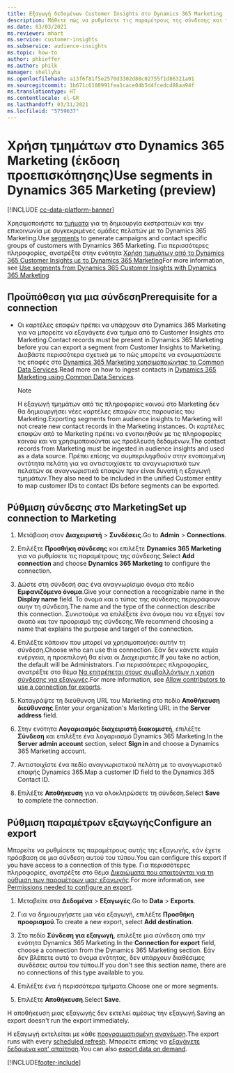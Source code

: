 ```yaml
---
title: Εξαγωγή δεδομένων Customer Insights στο Dynamics 365 Marketing
description: Μάθετε πώς να ρυθμίσετε τις παραμέτρους της σύνδεσης και της εξαγωγής στο Dynamics 365 Marketing.
ms.date: 03/03/2021
ms.reviewer: mhart
ms.service: customer-insights
ms.subservice: audience-insights
ms.topic: how-to
author: phkieffer
ms.author: philk
manager: shellyha
ms.openlocfilehash: a13f6f81f5e2570d3302d88c02755f1d86321a01
ms.sourcegitcommit: 1b671c6100991fea1cace04b5d4fcedcd88aa94f
ms.translationtype: HT
ms.contentlocale: el-GR
ms.lasthandoff: 03/31/2021
ms.locfileid: "5759637"
---
```

# <a name="use-segments-in-dynamics-365-marketing-preview"></a><span data-ttu-id="634cc-103">Χρήση τμημάτων στο Dynamics 365 Marketing (έκδοση προεπισκόπησης)</span><span class="sxs-lookup"><span data-stu-id="634cc-103">Use segments in Dynamics 365 Marketing (preview)</span></span>

[!INCLUDE [cc-data-platform-banner](../includes/cc-data-platform-banner.md)]

<span data-ttu-id="634cc-104">Χρησιμοποιήστε τα [τμήματα](segments.md) για τη δημιουργία εκστρατειών και την επικοινωνία με συγκεκριμένες ομάδες πελατών με το Dynamics 365 Marketing.</span><span class="sxs-lookup"><span data-stu-id="634cc-104">Use [segments](segments.md) to generate campaigns and contact specific groups of customers with Dynamics 365 Marketing.</span></span> <span data-ttu-id="634cc-105">Για περισσότερες πληροφορίες, ανατρέξτε στην ενότητα [Χρήση τμημάτων από το Dynamics 365 Customer Insights με το Dynamics 365 Marketing](/dynamics365/marketing/customer-insights-segments)</span><span class="sxs-lookup"><span data-stu-id="634cc-105">For more information, see [Use segments from Dynamics 365 Customer Insights with Dynamics 365 Marketing](/dynamics365/marketing/customer-insights-segments)</span></span>

## <a name="prerequisite-for-a-connection"></a><span data-ttu-id="634cc-106">Προϋπόθεση για μια σύνδεση</span><span class="sxs-lookup"><span data-stu-id="634cc-106">Prerequisite for a connection</span></span>

- <span data-ttu-id="634cc-107">Οι καρτέλες επαφών πρέπει να υπάρχουν στο Dynamics 365 Marketing για να μπορείτε να εξαγάγετε ένα τμήμα από το Customer Insights στο Marketing.</span><span class="sxs-lookup"><span data-stu-id="634cc-107">Contact records must be present in Dynamics 365 Marketing before you can export a segment from Customer Insights to Marketing.</span></span> <span data-ttu-id="634cc-108">Διαβάστε περισσότερα σχετικά με το πώς μπορείτε να ενσωματώσετε τις επαφές στο [Dynamics 365 Marketing χρησιμοποιώντας το Common Data Services](connect-power-query.md).</span><span class="sxs-lookup"><span data-stu-id="634cc-108">Read more on how to ingest contacts in [Dynamics 365 Marketing using Common Data Services](connect-power-query.md).</span></span>

  > [!NOTE]
  > <span data-ttu-id="634cc-109">Η εξαγωγή τμημάτων από τις πληροφορίες κοινού στο Marketing δεν θα δημιουργήσει νέες καρτέλες επαφών στις παρουσίες του Marketing.</span><span class="sxs-lookup"><span data-stu-id="634cc-109">Exporting segments from audience insights to Marketing will not create new contact records in the Marketing instances.</span></span> <span data-ttu-id="634cc-110">Οι καρτέλες επαφών από το Marketing πρέπει να ενοποιηθούν με τις πληροφορίες κοινού και να χρησιμοποιούνται ως προέλευση δεδομένων.</span><span class="sxs-lookup"><span data-stu-id="634cc-110">The contact records from Marketing must be ingested in audience insights and used as a data source.</span></span> <span data-ttu-id="634cc-111">Πρέπει επίσης να συμπεριληφθούν στην ενοποιημένη οντότητα πελάτη για να αντιστοιχίσετε τα αναγνωριστικά των πελατών σε αναγνωριστικά επαφών πριν είναι δυνατή η εξαγωγή τμημάτων.</span><span class="sxs-lookup"><span data-stu-id="634cc-111">They also need to be included in the unified Customer entity to map customer IDs to contact IDs before segments can be exported.</span></span>

## <a name="set-up-connection-to-marketing"></a><span data-ttu-id="634cc-112">Ρύθμιση σύνδεσης στο Marketing</span><span class="sxs-lookup"><span data-stu-id="634cc-112">Set up connection to Marketing</span></span>

1. <span data-ttu-id="634cc-113">Μετάβαση στον **Διαχειριστή** > **Συνδέσεις**.</span><span class="sxs-lookup"><span data-stu-id="634cc-113">Go to **Admin** > **Connections**.</span></span>

1. <span data-ttu-id="634cc-114">Επιλέξτε **Προσθήκη σύνδεσης** και επιλέξτε **Dynamics 365 Marketing** για να ρυθμίσετε τις παραμέτρους της σύνδεσης.</span><span class="sxs-lookup"><span data-stu-id="634cc-114">Select **Add connection** and choose **Dynamics 365 Marketing** to configure the connection.</span></span>

1. <span data-ttu-id="634cc-115">Δώστε στη σύνδεσή σας ένα αναγνωρίσιμο όνομα στο πεδίο **Εμφανιζόμενο όνομα**.</span><span class="sxs-lookup"><span data-stu-id="634cc-115">Give your connection a recognizable name in the **Display name** field.</span></span> <span data-ttu-id="634cc-116">Το όνομα και ο τύπος της σύνδεσης περιγράφουν αυην τη σύνδεση.</span><span class="sxs-lookup"><span data-stu-id="634cc-116">The name and the type of the connection describe this connection.</span></span> <span data-ttu-id="634cc-117">Συνιστούμε να επιλέξετε ένα όνομα που να εξηγεί τον σκοπό και τον προορισμό της σύνδεσης.</span><span class="sxs-lookup"><span data-stu-id="634cc-117">We recommend choosing a name that explains the purpose and target of the connection.</span></span>

1. <span data-ttu-id="634cc-118">Επιλέξτε κάποιον που μπορεί να χρησιμοποιήσει αυτήν τη σύνδεση.</span><span class="sxs-lookup"><span data-stu-id="634cc-118">Choose who can use this connection.</span></span> <span data-ttu-id="634cc-119">Εάν δεν κάνετε καμία ενέργεια, η προεπιλογή θα είναι οι Διαχειριστές.</span><span class="sxs-lookup"><span data-stu-id="634cc-119">If you take no action, the default will be Administrators.</span></span> <span data-ttu-id="634cc-120">Για περισσότερες πληροφορίες, ανατρέξτε στο θέμα [Να επιτρέπεται στους συμβαλλόντων η χρήση σύνδεσης για εξαγωγές](connections.md#allow-contributors-to-use-a-connection-for-exports).</span><span class="sxs-lookup"><span data-stu-id="634cc-120">For more information, see [Allow contributors to use a connection for exports](connections.md#allow-contributors-to-use-a-connection-for-exports).</span></span>

1. <span data-ttu-id="634cc-121">Καταγράψτε τη διεύθυνση URL του Marketing στο πεδίο **Αποθήκευση διεύθυνσης**.</span><span class="sxs-lookup"><span data-stu-id="634cc-121">Enter your organization's Marketing URL in the **Server address** field.</span></span>

1. <span data-ttu-id="634cc-122">Στην ενότητα **Λογαριασμός διαχειριστή διακομιστή**, επιλέξτε **Σύνδεση** και επιλέξτε ένα λογαριασμό Dynamics 365 Marketing.</span><span class="sxs-lookup"><span data-stu-id="634cc-122">In the **Server admin account** section, select **Sign in** and choose a Dynamics 365 Marketing account.</span></span>

1. <span data-ttu-id="634cc-123">Αντιστοιχίστε ένα πεδίο αναγνωριστικού πελάτη με το αναγνωριστικό επαφής Dynamics 365.</span><span class="sxs-lookup"><span data-stu-id="634cc-123">Map a customer ID field to the Dynamics 365 Contact ID.</span></span>

1. <span data-ttu-id="634cc-124">Επιλέξτε **Αποθήκευση** για να ολοκληρώσετε τη σύνδεση.</span><span class="sxs-lookup"><span data-stu-id="634cc-124">Select **Save** to complete the connection.</span></span> 

## <a name="configure-an-export"></a><span data-ttu-id="634cc-125">Ρύθμιση παραμέτρων εξαγωγής</span><span class="sxs-lookup"><span data-stu-id="634cc-125">Configure an export</span></span>

<span data-ttu-id="634cc-126">Μπορείτε να ρυθμίσετε τις παραμέτρους αυτής της εξαγωγής, εάν έχετε πρόσβαση σε μια σύνδεση αυτού του τύπου.</span><span class="sxs-lookup"><span data-stu-id="634cc-126">You can configure this export if you have access to a connection of this type.</span></span> <span data-ttu-id="634cc-127">Για περισσότερες πληροφορίες, ανατρέξτε στο θέμα [Δικαιώματα που απαιτούνται για τη ρύθμιση των παραμέτρων μιας εξαγωγής](export-destinations.md#set-up-a-new-export).</span><span class="sxs-lookup"><span data-stu-id="634cc-127">For more information, see [Permissions needed to configure an export](export-destinations.md#set-up-a-new-export).</span></span>

1. <span data-ttu-id="634cc-128">Μεταβείτε στα **Δεδομένα** > **Εξαγωγές**.</span><span class="sxs-lookup"><span data-stu-id="634cc-128">Go to **Data** > **Exports**.</span></span>

1. <span data-ttu-id="634cc-129">Για να δημιουργήσετε μια νέα εξαγωγή, επιλέξτε **Προσθήκη προορισμού**.</span><span class="sxs-lookup"><span data-stu-id="634cc-129">To create a new export, select **Add destination**.</span></span>

1. <span data-ttu-id="634cc-130">Στο πεδίο **Σύνδεση για εξαγωγή**, επιλέξτε μια σύνδεση από την ενότητα Dynamics 365 Marketing.</span><span class="sxs-lookup"><span data-stu-id="634cc-130">In the **Connection for export** field, choose a connection from the Dynamics 365 Marketing section.</span></span> <span data-ttu-id="634cc-131">Εάν δεν βλέπετε αυτό το όνομα ενότητας, δεν υπάρχουν διαθέσιμες συνδέσεις αυτού του τύπου.</span><span class="sxs-lookup"><span data-stu-id="634cc-131">If you don't see this section name, there are no connections of this type available to you.</span></span>

1. <span data-ttu-id="634cc-132">Επιλέξτε ένα ή περισσότερα τμήματα.</span><span class="sxs-lookup"><span data-stu-id="634cc-132">Choose one or more segments.</span></span>

1. <span data-ttu-id="634cc-133">Επιλέξτε **Αποθήκευση**.</span><span class="sxs-lookup"><span data-stu-id="634cc-133">Select **Save**.</span></span>

<span data-ttu-id="634cc-134">Η αποθήκευση μιας εξαγωγής δεν εκτελεί αμέσως την εξαγωγή.</span><span class="sxs-lookup"><span data-stu-id="634cc-134">Saving an export doesn't run the export immediately.</span></span>

<span data-ttu-id="634cc-135">Η εξαγωγή εκτελείται με κάθε [προγραμματισμένη ανανέωση](system.md#schedule-tab).</span><span class="sxs-lookup"><span data-stu-id="634cc-135">The export runs with every [scheduled refresh](system.md#schedule-tab).</span></span> <span data-ttu-id="634cc-136">Μπορείτε επίσης να [εξαγάγετε δεδομένα κατ' απαίτηση](export-destinations.md#run-exports-on-demand).</span><span class="sxs-lookup"><span data-stu-id="634cc-136">You can also [export data on demand](export-destinations.md#run-exports-on-demand).</span></span> 

[!INCLUDE[footer-include](../includes/footer-banner.md)]
